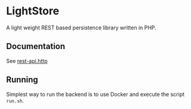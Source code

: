 # LightStore
A light weight REST based persistence library written in PHP.

## Documentation
See [rest-api.http](rest-api.http)

## Running
Simplest way to run the backend is to use Docker and execute the script `run.sh`.
